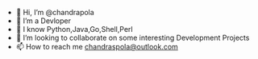 - 👋 Hi, I’m @chandrapola
- 👀 I’m a Devloper
- 🌱 I know Python,Java,Go,Shell,Perl
- 💞️ I’m looking to collaborate on some interesting Development Projects
- 📫 How to reach me chandraspola@outlook.com

<!---
chandrapola/chandrapola is a ✨ special ✨ repository because its `README.md` (this file) appears on your GitHub profile.
You can click the Preview link to take a look at your changes.
--->

